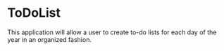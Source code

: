 # ToDoList
This application will allow a user to create to-do lists for each day of the year in an organized fashion.
